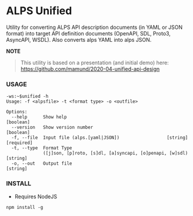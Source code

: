 #  ALPS Unified

Utility for converting ALPS API description documents (in YAML or JSON format) into target API definition documents (OpenAPI, SDL, Proto3, AsyncAPI, WSDL). Also converts alps YAML into alps JSON.


**NOTE**
> This utility is based on a presentation (and initial demo) here: https://github.com/mamund/2020-04-unified-api-design

### USAGE

```
-ws:~$unified -h
Usage: -f <alpsfile> -t <format type> -o <outfile>

Options:
  --help      Show help                                                [boolean]
  --version   Show version number                                      [boolean]
  -f, --file  Input file (alps.[yaml|JSON])                  [string] [required]
  -t, --type  Format Type
              ([j]son, [p]roto, [s]dl, [a]syncapi, [o]penapi, [w]sdl)   [string]
  -o, --out   Output file                                               [string]
```
### INSTALL

 * Requires NodeJS

```
npm install -g
```

